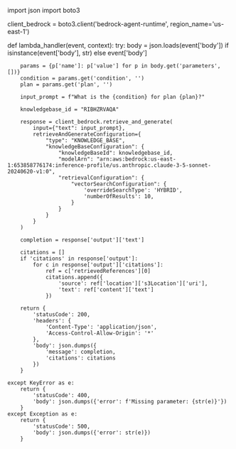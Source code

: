 import json
import boto3
 
client_bedrock = boto3.client('bedrock-agent-runtime', region_name='us-east-1')
 
def lambda_handler(event, context):
    try:
        body = json.loads(event['body']) if isinstance(event['body'], str) else event['body']
 
        params = {p['name']: p['value'] for p in body.get('parameters', [])}
        condition = params.get('condition', '')
        plan = params.get('plan', '')
       
        input_prompt = f"What is the {condition} for plan {plan}?"
 
        knowledgebase_id = "RIBHZRVAQA"
 
        response = client_bedrock.retrieve_and_generate(
            input={"text": input_prompt},
            retrieveAndGenerateConfiguration={
                "type": "KNOWLEDGE_BASE",
                "knowledgeBaseConfiguration": {
                    "knowledgeBaseId": knowledgebase_id,
                    "modelArn": "arn:aws:bedrock:us-east-1:653858776174:inference-profile/us.anthropic.claude-3-5-sonnet-20240620-v1:0",
                    "retrievalConfiguration": {
                        "vectorSearchConfiguration": {
                            'overrideSearchType': 'HYBRID',
                            'numberOfResults': 10,
                        }
                    }
                }
            }
        )
 
        completion = response['output']['text']
 
        citations = []
        if 'citations' in response['output']:
            for c in response['output']['citations']:
                ref = c['retrievedReferences'][0]
                citations.append({
                    'source': ref['location']['s3Location']['uri'],
                    'text': ref['content']['text']
                })
 
        return {
            'statusCode': 200,
            'headers': {
                'Content-Type': 'application/json',
                'Access-Control-Allow-Origin': '*'
            },
            'body': json.dumps({
                'message': completion,
                'citations': citations
            })
        }
 
    except KeyError as e:
        return {
            'statusCode': 400,
            'body': json.dumps({'error': f'Missing parameter: {str(e)}'})
        }
    except Exception as e:
        return {
            'statusCode': 500,
            'body': json.dumps({'error': str(e)})
        }
